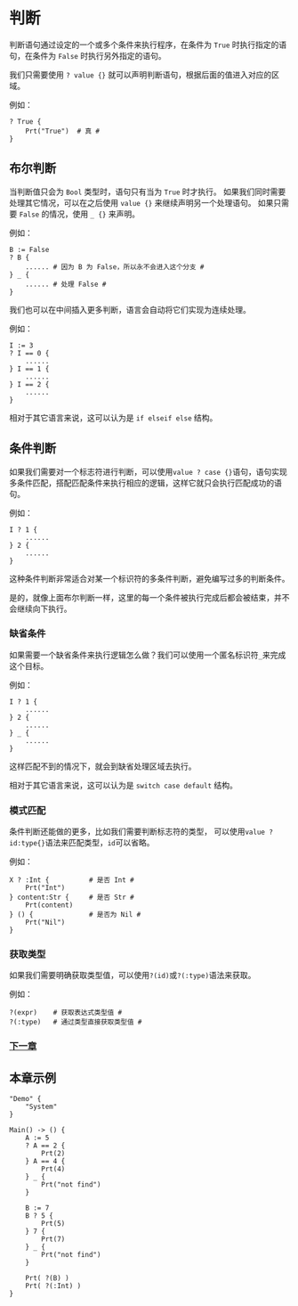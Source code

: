 # 判断
判断语句通过设定的一个或多个条件来执行程序，在条件为 `True` 时执行指定的语句，在条件为 `False` 时执行另外指定的语句。

我们只需要使用 `? value {}` 就可以声明判断语句，根据后面的值进入对应的区域。

例如：
```
? True {
    Prt("True")  # 真 #
}
```
## 布尔判断
当判断值只会为 `Bool` 类型时，语句只有当为 `True` 时才执行。
如果我们同时需要处理其它情况，可以在之后使用 `value {}` 来继续声明另一个处理语句。
如果只需要 `False` 的情况，使用 `_ {}` 来声明。

例如：
```
B := False
? B {
    ...... # 因为 B 为 False，所以永不会进入这个分支 # 
} _ {
    ...... # 处理 False #
}
```

我们也可以在中间插入更多判断，语言会自动将它们实现为连续处理。

例如：
```
I := 3
? I == 0 {
    ......
} I == 1 {
    ......
} I == 2 {
    ......
}
```

相对于其它语言来说，这可以认为是 `if elseif else` 结构。
## 条件判断
如果我们需要对一个标志符进行判断，可以使用`value ? case {}`语句，语句实现多条件匹配，搭配匹配条件来执行相应的逻辑，这样它就只会执行匹配成功的语句。

例如：
```
I ? 1 {
    ......
} 2 {
    ......
}
```
这种条件判断非常适合对某一个标识符的多条件判断，避免编写过多的判断条件。

是的，就像上面布尔判断一样，这里的每一个条件被执行完成后都会被结束，并不会继续向下执行。

### 缺省条件
如果需要一个缺省条件来执行逻辑怎么做？我们可以使用一个匿名标识符`_`来完成这个目标。

例如：
```
I ? 1 {
    ......
} 2 {
    ......
} _ {
    ......
}
```
这样匹配不到的情况下，就会到缺省处理区域去执行。

相对于其它语言来说，这可以认为是 `switch case default` 结构。

### 模式匹配
条件判断还能做的更多，比如我们需要判断标志符的类型，
可以使用`value ? id:type{}`语法来匹配类型，`id`可以省略。

例如：
```
X ? :Int {          # 是否 Int #
    Prt("Int")
} content:Str {     # 是否 Str #
    Prt(content)
} () {              # 是否为 Nil #
    Prt("Nil")
}
```
### 获取类型
如果我们需要明确获取类型值，可以使用`?(id)`或`?(:type)`语法来获取。

例如：
```
?(expr)    # 获取表达式类型值 #
?(:type)   # 通过类型直接获取类型值 #
```
### [下一章](loop.md)

## 本章示例
```
"Demo" {
    "System"
}

Main() -> () {
    A := 5
    ? A == 2 { 
        Prt(2) 
    } A == 4 { 
        Prt(4) 
    } _ { 
        Prt("not find") 
    }

    B := 7
    B ? 5 { 
        Prt(5) 
    } 7 { 
        Prt(7) 
    } _ { 
        Prt("not find") 
    }

    Prt( ?(B) )
    Prt( ?(:Int) )
}
```